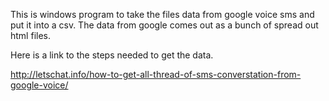 This is windows program  to take the files data from google voice sms and put it into a csv. The data from google comes out as a bunch of spread out html files.

Here is a link to the steps needed to get the data.

http://letschat.info/how-to-get-all-thread-of-sms-converstation-from-google-voice/

